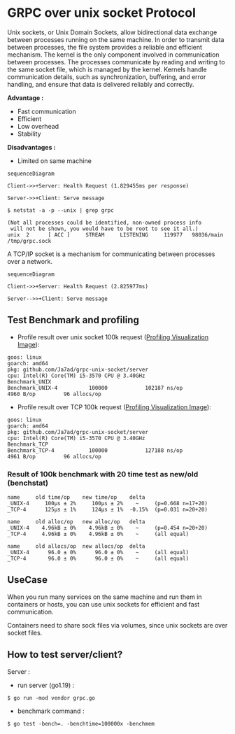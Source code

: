 # GRPC over unix socket Protocol

Unix sockets, or Unix Domain Sockets, allow bidirectional data exchange between processes running on the same machine.
In order to transmit data between processes, the file system provides a reliable and efficient mechanism. The kernel is the only component involved in communication between processes. The processes communicate by reading and writing to the same socket file, which is managed by the kernel. Kernels handle communication details, such as synchronization, buffering, and error handling, and ensure that data is delivered reliably and correctly.

**Advantage :** 
- Fast communication 
- Efficient
- Low overhead
- Stability

**Disadvantages :**
- Limited on same machine

```mermaid
sequenceDiagram

Client->>+Server: Health Request (1.829455ms per response)

Server->>+Client: Serve message
```

```shell
$ netstat -a -p --unix | grep grpc

(Not all processes could be identified, non-owned process info
 will not be shown, you would have to be root to see it all.)
unix  2      [ ACC ]     STREAM     LISTENING     119977   98036/main           /tmp/grpc.sock
```

A TCP/IP socket is a mechanism for communicating between processes over a network.

```mermaid
sequenceDiagram

Client->>+Server: Health Request (2.825977ms)

Server-->>+Client: Serve message
```


## Test Benchmark and profiling

- Profile result over unix socket 100k request ([Profiling Visualization Image](https://raw.githubusercontent.com/Ja7ad/grpc-unix-socket/master/assets/unix.svg)):

```shell
goos: linux
goarch: amd64
pkg: github.com/Ja7ad/grpc-unix-socket/server
cpu: Intel(R) Core(TM) i5-3570 CPU @ 3.40GHz
Benchmark_UNIX
Benchmark_UNIX-4          100000            102187 ns/op            4960 B/op         96 allocs/op
```

- Profile result over TCP 100k request ([Profiling Visualization Image](https://raw.githubusercontent.com/Ja7ad/grpc-unix-socket/master/assets/tcp.svg)):

```shell
goos: linux
goarch: amd64
pkg: github.com/Ja7ad/grpc-unix-socket/server
cpu: Intel(R) Core(TM) i5-3570 CPU @ 3.40GHz
Benchmark_TCP
Benchmark_TCP-4           100000            127188 ns/op            4961 B/op         96 allocs/op
```

### Result of 100k benchmark with 20 time test as new/old (benchstat)

```shell
name     old time/op    new time/op    delta
_UNIX-4     100µs ± 2%     100µs ± 2%    ~     (p=0.668 n=17+20)
_TCP-4      125µs ± 1%     124µs ± 1%  -0.15%  (p=0.031 n=20+20)

name     old alloc/op   new alloc/op   delta
_UNIX-4    4.96kB ± 0%    4.96kB ± 0%    ~     (p=0.454 n=20+20)
_TCP-4     4.96kB ± 0%    4.96kB ± 0%    ~     (all equal)

name     old allocs/op  new allocs/op  delta
_UNIX-4      96.0 ± 0%      96.0 ± 0%    ~     (all equal)
_TCP-4       96.0 ± 0%      96.0 ± 0%    ~     (all equal)
```

## UseCase

When you run many services on the same machine and run them in containers or hosts, you can use unix sockets for efficient and fast communication.

Containers need to share sock files via volumes, since unix sockets are over socket files.

## How to test server/client?

Server :
- run server (go1.19) :
```shell
$ go run -mod vendor grpc.go
```

- benchmark command :
```shell
$ go test -bench=. -benchtime=100000x -benchmem
```
